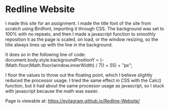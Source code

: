 # Redline Website

I made this site for an assignment. I made the title font of the site from scratch using Birdfont, importing it through CSS. The background was set to 100% with no repeats, and then I made a javascript function to smoothly reposition it as the page is scaled, on load, or the window resizing, so the title always lines up with the line in the background.

It does so in the following line of code:
document.body.style.backgroundPositionY = (-(Math.floor(Math.floor(window.innerWidth) / 7)) + 55) + "px";

I floor the values to throw out the floating point, which I believe slightly reduced the processor usage. I tried the same effect in CSS with the Calc() function, but it had about the same processor usage as javascript, so I stuck with javascript because the math was easier.

Page is viewable at:
https://evilagram.github.io/Redline-Website/
